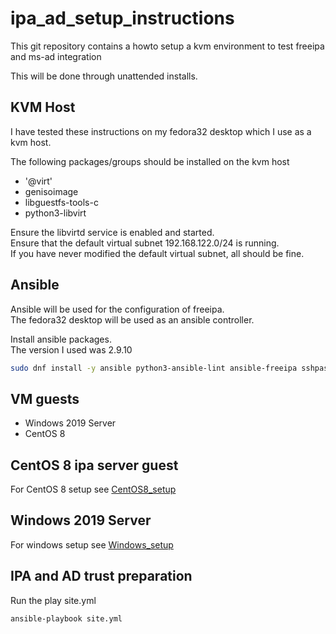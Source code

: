 ipa_ad_setup_instructions
=========================

This git repository contains a howto setup a kvm environment to test freeipa and ms-ad integration

This will be done through unattended installs.

KVM Host
--------

I have tested these instructions on my fedora32 desktop which I use as a kvm host.

The following packages/groups should be installed on the kvm host

* '@virt'
* genisoimage
* libguestfs-tools-c
* python3-libvirt

Ensure the libvirtd service is enabled and started.\
Ensure that the default virtual subnet 192.168.122.0/24 is running.\
If you have never modified the default virtual subnet, all should be fine.

Ansible
-------

Ansible will be used for the configuration of freeipa.\
The fedora32 desktop will be used as an ansible controller.

Install ansible packages.\
The version I used was 2.9.10

```bash
sudo dnf install -y ansible python3-ansible-lint ansible-freeipa sshpass
```

VM guests
---------

* Windows 2019 Server
* CentOS 8

CentOS 8 ipa server guest
-------------------------

For CentOS 8 setup see [CentOS8_setup](README-CentOS8_setup.md)

Windows 2019 Server
-------------------

For windows setup see [Windows_setup](README-windows_setup.md)

IPA and AD trust preparation
----------------------------

Run the play site.yml

```bash
ansible-playbook site.yml
```
